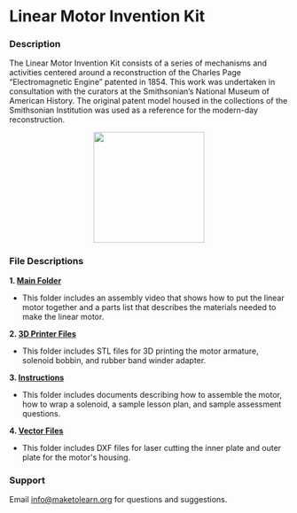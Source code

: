 # Linear Motor Invention Kit

### Description

The Linear Motor Invention Kit consists of a series of mechanisms and activities centered around a reconstruction of the Charles Page “Electromagnetic Engine” patented in 1854. This work was undertaken in consultation with the curators at the Smithsonian’s National Museum of American History. The original patent model housed in the collections of the Smithsonian Institution was used as a reference for the modern-day reconstruction. 

<p align="center">
  <img width="200" height="200" src="https://maketolearn.org/wp-content/uploads/2022/06/Picture6.png">
</p>

### File Descriptions

**1. [Main Folder](https://github.com/maketolearn/Invention-Kits/tree/main/Linear%20Motor%20Kit)**
- This folder includes an assembly video that shows how to put the linear motor together and a parts list that describes the materials needed to make the linear motor.

**2. [3D Printer Files](https://github.com/maketolearn/Invention-Kits/tree/main/Linear%20Motor%20Kit/3D%20Printer%20Files)**
- This folder includes STL files for 3D printing the motor armature, solenoid bobbin, and rubber band winder adapter.

**3. [Instructions](https://github.com/maketolearn/Invention-Kits/tree/main/Linear%20Motor%20Kit/Instructions)**
- This folder includes documents describing how to assemble the motor, how to wrap a solenoid, a sample lesson plan, and sample assessment questions.

**4. [Vector Files](https://github.com/maketolearn/Invention-Kits/tree/main/Linear%20Motor%20Kit/Vector%20Files)**
- This folder includes DXF files for laser cutting the inner plate and outer plate for the motor's housing.

### Support
Email [info@maketolearn.org](mailto:info@maketolearn.org) for questions and suggestions.